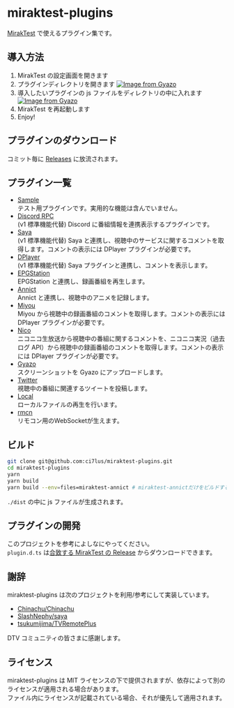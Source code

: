 # miraktest-plugins

[MirakTest](https://github.com/ci7lus/MirakTest) で使えるプラグイン集です。

## 導入方法

1. MirakTest の設定画面を開きます
1. プラグインディレクトリを開きます
   [![Image from Gyazo](https://i.gyazo.com/9fe5c2df3e3b16ee3e1c799b02b06394.jpg)](https://gyazo.com/9fe5c2df3e3b16ee3e1c799b02b06394)
1. 導入したいプラグインの js ファイルをディレクトリの中に入れます
   [![Image from Gyazo](https://i.gyazo.com/3986b1775fe4faf768f789304137f836.png)](https://gyazo.com/3986b1775fe4faf768f789304137f836)
1. MirakTest を再起動します
1. Enjoy!

## プラグインのダウンロード

コミット毎に [Releases](https://github.com/ci7lus/miraktest-plugins/releases) に放流されます。

## プラグイン一覧

- [Sample](./src/miraktest-sample)<br />
  テスト用プラグインです。実用的な機能は含んでいません。
- [Discord RPC](./src/miraktest-drpc)<br />
  (v1 標準機能代替) Discord に番組情報を連携表示するプラグインです。
- [Saya](./src/miraktest-saya)<br />
  (v1 標準機能代替) Saya と連携し、視聴中のサービスに関するコメントを取得します。コメントの表示には DPlayer プラグインが必要です。
- [DPlayer](./src/miraktest-dplayer)<br />
  (v1 標準機能代替) Saya プラグインと連携し、コメントを表示します。
- [EPGStation](./src/miraktest-epgs)<br />
  EPGStation と連携し、録画番組を再生します。
- [Annict](./src/miraktest-annict)<br />
  Annict と連携し、視聴中のアニメを記録します。
- [Miyou](./src/miraktest-miyou)<br />
  Miyou から視聴中の録画番組のコメントを取得します。コメントの表示には DPlayer プラグインが必要です。
- [Nico](./src/miraktest-nico)<br />
  ニコニコ生放送から視聴中の番組に関するコメントを、ニコニコ実況（過去ログ API）から視聴中の録画番組のコメントを取得します。コメントの表示には DPlayer プラグインが必要です。
- [Gyazo](./src/miraktest-gyazo)<br />
  スクリーンショットを Gyazo にアップロードします。
- [Twitter](./src/miraktest-twitter)<br />
  視聴中の番組に関連するツイートを投稿します。
- [Local](./src/miraktest-local/)<br />
  ローカルファイルの再生を行います。
- [rmcn](./src/miraktest-rmcn/)<br />
  リモコン用のWebSocketが生えます。

## ビルド

```bash
git clone git@github.com:ci7lus/miraktest-plugins.git
cd miraktest-plugins
yarn
yarn build
yarn build --env=files=miraktest-annict # miraktest-annictだけをビルドする
```

`./dist` の中に js ファイルが生成されます。

## プラグインの開発

このプロジェクトを参考によしなにやってください。<br />
`plugin.d.ts` は[合致する MirakTest の Release](https://github.com/ci7lus/MirakTest/releases) からダウンロードできます。

## 謝辞

miraktest-plugins は次のプロジェクトを利用/参考にして実装しています。

- [Chinachu/Chinachu](https://github.com/Chinachu/Chinachu)
- [SlashNephy/saya](https://github.com/SlashNephy/saya)
- [tsukumijima/TVRemotePlus](https://github.com/tsukumijima/TVRemotePlus)

DTV コミュニティの皆さまに感謝します。

## ライセンス

miraktest-plugins は MIT ライセンスの下で提供されますが、依存によって別のライセンスが適用される場合があります。<br />
ファイル内にライセンスが記載されている場合、それが優先して適用されます。
